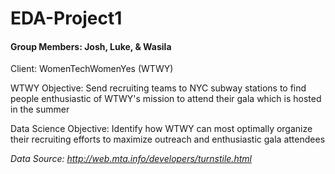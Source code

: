 # EDA-Project1
#### Group Members: Josh, Luke, & Wasila

Client: WomenTechWomenYes (WTWY)

WTWY Objective: Send recruiting teams to NYC subway stations to find people enthusiastic of WTWY's mission to attend their gala which is hosted in the summer

Data Science Objective: Identify how WTWY can most optimally organize their recruiting efforts to maximize outreach and enthusiastic gala attendees

*Data Source: http://web.mta.info/developers/turnstile.html*
